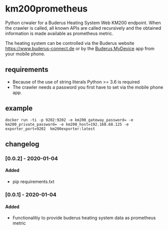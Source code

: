 # km200prometheus

Python crwaler for a Buderus Heating System Web KM200 endpoint.
When the crawler is called, all known APIs are called recursively and the obtained information is made available as prometheus metric.

The heating system can be controlled via the Buderus website <https://www.buderus-connect.de> or by the [Buderus MyDevice](https://play.google.com/store/apps/details?id=com.bosch.tt.buderus) app from your mobile phone.

## requirements

- Because of the use of string literals Python >= 3.6 is required
- The crawler needs a password you first have to set via the mobile phone app.

## example

    
    docker run -ti -p 9202:9202 -e km200_gateway_password= -e km200_private_password= -e km200_host=192.168.68.125 -e exporter_port=9202  km200exporter:latest

## changelog

### [0.0.2] - 2020-01-04

#### Added

- pip requirements.txt

### [0.0.1] - 2020-01-04

#### Added

- Functionalitiy to provide buderus heating system data as prometheus metric
